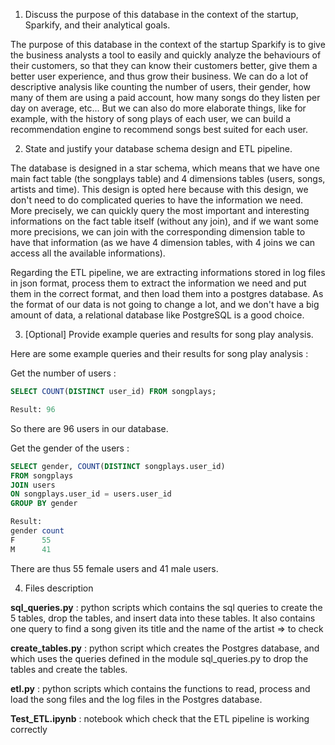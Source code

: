 1. Discuss the purpose of this database in the context of the startup, Sparkify, and their analytical goals.

The purpose of this database in the context of the startup Sparkify is to give the business analysts a tool to easily and quickly analyze the behaviours of their customers, so that they can know their customers better, give them a better user experience, and thus grow their business. We can do a lot of descriptive analysis like counting the number of users, their gender, how many of them are using a paid account, how many songs do they listen per day on average, etc... But we can also do more elaborate things, like for example, with the history of song plays of each user, we can build a recommendation engine to recommend songs best suited for each user.

2. State and justify your database schema design and ETL pipeline.

The database is designed in a star schema, which means that we have one main fact table (the songplays table) and 4 dimensions tables (users, songs, artists and time). This design is opted here because with this design, we don't need to do complicated queries to have the information we need. More precisely, we can quickly query the most important and interesting informations on the fact table itself (without any join), and if we want some more precisions, we can join with the corresponding dimension table to have that information (as we have 4 dimension tables, with 4 joins we can access all the available informations).

Regarding the ETL pipeline, we are extracting informations stored in log files in json format, process them to extract the information we need and put them in the correct format, and then load them into a postgres database. As the format of our data is not going to change a lot, and we don't have a big amount of data, a relational database like PostgreSQL is a good choice. 

3. [Optional] Provide example queries and results for song play analysis.

Here are some example queries and their results for song play analysis :

Get the number of users :
~~~~sql
SELECT COUNT(DISTINCT user_id) FROM songplays;

Result: 96
~~~~

So there are 96 users in our database.

Get the gender of the users :
~~~~sql
SELECT gender, COUNT(DISTINCT songplays.user_id) 
FROM songplays 
JOIN users 
ON songplays.user_id = users.user_id 
GROUP BY gender

Result:
gender count
F      55
M      41
~~~~

There are thus 55 female users and 41 male users.

4. Files description

**sql_queries.py** : python scripts which contains the sql queries to create the 5 tables, drop the tables, and insert data into these tables.
It also contains one query to find a song given its title and the name of the artist => to check

**create_tables.py** : python script which creates the Postgres database, and which uses the queries defined in the module sql_queries.py to drop the tables and create the tables.

**etl.py** : python scripts which contains the functions to read, process and load the song files and the log files in the Postgres database.

**Test_ETL.ipynb** : notebook which check that the ETL pipeline is working correctly
